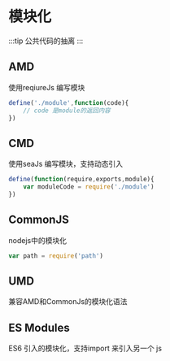 # 模块化
:::tip
公共代码的抽离
:::

## AMD
使用reqiureJs 编写模块
```js
define('./module',function(code){
    // code 是module的返回内容
})
```

## CMD
使用seaJs 编写模块，支持动态引入
```js
define(function(require,exports,module){
    var moduleCode = require('./module')
})
```

## CommonJS 
nodejs中的模块化
```js
var path = require('path')
```

## UMD
兼容AMD和CommonJs的模块化语法

## ES Modules
ES6 引入的模块化，支持import 来引入另一个 js 